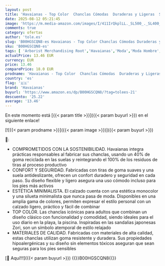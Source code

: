 ```yaml
---
layout: post
title: 'Havaianas - Top Color  Chanclas Cómodas  Duraderas y Ligeras  Suela Antideslizante  Adultos Unisex'
date: 2025-08-12 05:21:45
image: 'https://m.media-amazon.com/images/I/411IrQkplLL._SL500_._SL400_.jpg'
comments: true
category: ofertas
author: 'tole.es'
slug: 'B00HGSCQN8-es Havaianas - Top Color Chanclas Cómodas Duraderas y Ligeras...'
sku: 'B00HGSCQN8-es'
tags: [ 'Arborist Merchandising Root','Havaianas','Moda','Moda Hombre','Sandalias de dedo para hombre','Self Service','Special Features Stores','Zapatos para hombre','c8538d25-3af9-48d3-aeff-5f3ce5572a36_0','c8538d25-3af9-48d3-aeff-5f3ce5572a36_9001','chanclas','havaianas','🇪🇸', ]
actualPrice: 13.46 EUR
currency: EUR
price: 13.46
comparePrice: 18.0 EUR
prodname: 'Havaianas - Top Color  Chanclas Cómodas  Duraderas y Ligeras  Suela Antideslizante  Adultos Unisex'
country: 'es'
flag: '🇪🇸'
brand: 'Havaianas'
buyurl: 'https://www.amazon.es/dp/B00HGSCQN8/?tag=tolees-21'
descuento: '25.22'
average: '13.46'
---
```


En este momento está [{{< param title >}}]({{< param buyurl >}}) en el siguiente enlace!

[![{{< param prodname >}}]({{< param image >}})]({{< param buyurl >}})

🔎:

- COMPROMETIDOS CON LA SOSTENIBILIDAD. Havaianas integra prácticas responsables al fabricar sus chanclas, usando un 40% de goma reciclada en las suelas y reintegrando el 100% de los residuos de tiras al proceso productivo
- CONFORT Y SEGURIDAD. Fabricadas con tiras de goma suaves y una suela antideslizante, ofrecen un confort duradero y seguridad en cada paso. Su diseño flexible y ligero asegura una uso cómodo incluso para los pies más activos
- ESTÉTICA MINIMALISTA. El calzado cuenta con una estética monocolor y una silueta minimalista que nunca pasa de moda. Disponibles en una amplia gama de colores, permiten expresar el estilo personal con un calzado ligero, práctico y fácil de combinar
- TOP COLOR. Las chanclas icónicas para adultos que combinan un diseño clásico con funcionalidad y comodidad, siendo ideales para el uso diario en la playa, la piscina. Inspiradas en las sandalias japonesas Zori, son un símbolo atemporal de estilo relajado
- MATERIALES DE CALIDAD. Fabricadas con materiales de alta calidad, estas chanclas utilizan goma resistente y duradera. Sus propiedades hipoalergénicas y su diseño sin elementos tóxicos aseguran que sean seguras para los pies sensibles

[🛒 Aquí!!!]({{< param buyurl >}})
{{<world>}}B00HGSCQN8{{</world>}}
